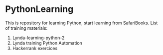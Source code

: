 # PythonLearning
This is repository for learning Python, start learning from SafariBooks.
List of training materials:
1. Lynda-learning-python-2
2. Lynda training Python Automation
3. Hackerrank exercices
